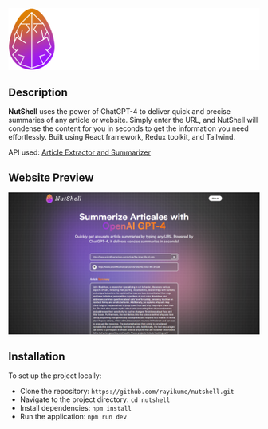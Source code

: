 ![nutshell_logo.png](https://github.com/rayikume/nutshell/blob/3101a64d7c719c775047594a1b4ba0cbddc441e5/src/assets/nutshell.png?raw=true)

## Description

**NutShell** uses the power of ChatGPT-4 to deliver quick and precise summaries of any article or website. Simply enter the URL, and NutShell will condense the content for you in seconds to get the information you need effortlessly. Built using React framework, Redux toolkit, and Tailwind.

API used: [Article Extractor and Summarizer](https://rapidapi.com/restyler/api/article-extractor-and-summarizer?utm_source=youtube.com%2FJavaScriptMastery&utm_medium=referral&utm_campaign=DevRel)

## Website Preview
![webscreenshot.png](https://github.com/rayikume/nutshell/blob/3101a64d7c719c775047594a1b4ba0cbddc441e5/public/screenshotweb.png?raw=true)

## Installation

To set up the project locally:

- Clone the repository: `https://github.com/rayikume/nutshell.git`
- Navigate to the project directory: `cd nutshell`
- Install dependencies: `npm install`
- Run the application: `npm run dev`
